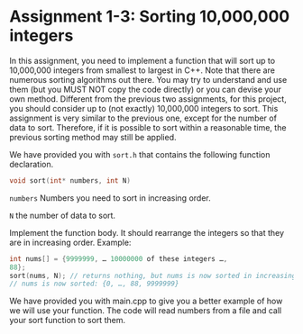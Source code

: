 # Assignment 1-3: Sorting 10,000,000 integers
In this assignment, you need to implement a function that will sort up to
10,000,000 integers from smallest to largest in C++. Note that there are
numerous sorting algorithms out there. You may try to understand and use
them (but you MUST NOT copy the code directly) or you can devise your own
method. Different from the previous two assignments, for this project, you
should consider up to (not exactly) 10,000,000 integers to sort.
This assignment is very similar to the previous one, except for the number of
data to sort. Therefore, if it is possible to sort within a reasonable time, the
previous sorting method may still be applied. 

We have provided you with ```sort.h``` that contains the following function
declaration.
```c++
void sort(int* numbers, int N)
```
```numbers``` Numbers you need to sort in increasing order.

```N``` the number of data to sort.

Implement the function body. It should rearrange the integers so that they are
in increasing order.
Example:
```c++
int nums[] = {9999999, … 10000000 of these integers …,
88};
sort(nums, N); // returns nothing, but nums is now sorted in increasing order.
// nums is now sorted: {0, …, 88, 9999999}
```
We have provided you with main.cpp to give you a better example of how we
will use your function. The code will read numbers from a file and call your sort
function to sort them. 